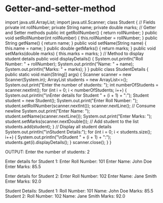 # Getter-and-setter-method
import java.util.ArrayList;
import java.util.Scanner;
class Student {
    // Fields
    private int rollNumber;
    private String name;
    private double marks;
    // Getter and Setter methods
    public int getRollNumber() {
        return rollNumber;
    }
    public void setRollNumber(int rollNumber) {
        this.rollNumber = rollNumber;
    }
    public String getName() {
        return name;
    }
    public void setName(String name) {
        this.name = name;
    }
    public double getMarks() {
        return marks;
    }
    public void setMarks(double marks) {
        this.marks = marks;
    }
    // Method to display student details
    public void displayDetails() {
        System.out.println("Roll Number: " + rollNumber);
        System.out.println("Name: " + name);
        System.out.println("Marks: " + marks);
    }
}
public class StudentDetails {
    public static void main(String[] args) {
        Scanner scanner = new Scanner(System.in);
        ArrayList<Student> students = new ArrayList<>();
        System.out.print("Enter the number of students: ");
        int numberOfStudents = scanner.nextInt();
        for (int i = 0; i < numberOfStudents; i++) {
            System.out.println("\nEnter details for Student " + (i + 1) + ":");
            Student student = new Student();
            System.out.print("Enter Roll Number: ");
            student.setRollNumber(scanner.nextInt());
            scanner.nextLine(); // Consume newline
            System.out.print("Enter Name: ");
            student.setName(scanner.nextLine());
            System.out.print("Enter Marks: ");
            student.setMarks(scanner.nextDouble());
            // Add student to the list
            students.add(student);
        }
        // Display all student details
        System.out.println("\nStudent Details:");
        for (int i = 0; i < students.size(); i++) {
            System.out.println("\nStudent " + (i + 1) + ":");
            students.get(i).displayDetails();
        }
        scanner.close();
    }
}

OUTPUT:
Enter the number of students: 2

Enter details for Student 1:
Enter Roll Number: 101
Enter Name: John Doe
Enter Marks: 85.5

Enter details for Student 2:
Enter Roll Number: 102
Enter Name: Jane Smith
Enter Marks: 92.0

Student Details:
Student 1:
Roll Number: 101
Name: John Doe
Marks: 85.5
Student 2:
Roll Number: 102
Name: Jane Smith
Marks: 92.0
